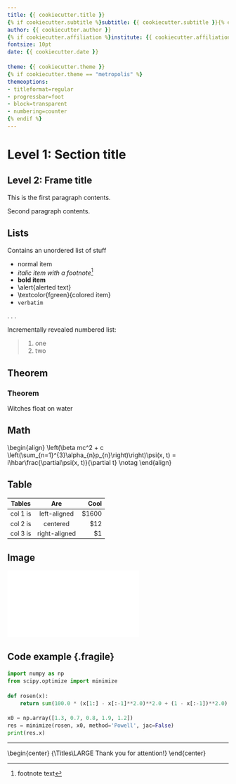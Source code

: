 ```yaml
---
title: {{ cookiecutter.title }}
{% if cookiecutter.subtitle %}subtitle: {{ cookiecutter.subtitle }}{% endif %}
author: {{ cookiecutter.author }}
{% if cookiecutter.affiliation %}institute: {{ cookiecutter.affiliation }}{% endif %}
fontsize: 10pt
date: {{ cookiecutter.date }}

theme: {{ cookiecutter.theme }}
{% if cookiecutter.theme == "metropolis" %}
themeoptions:
- titleformat=regular
- progressbar=foot
- block=transparent
- numbering=counter
{% endif %}
---
```


# Level 1: Section title


## Level 2: Frame title

This is the first paragraph contents.


Second paragraph contents.


## Lists

Contains an unordered list of stuff

- normal item
- *italic item with a footnote*[^1]
- **bold item**
- \alert{alerted text}
- \textcolor{fgreen}{colored item}
- `verbatim`

. . .

Incrementally revealed numbered list:

> 1. one
> 2. two

[^1]: footnote text

## Theorem

### Theorem
Witches float on water


## Math

\begin{align}
\left(\beta mc^2 + c \left(\sum_{n=1}^{3}\alpha_{n}p_{n}\right)\right)\psi(x, t) = i\hbar\frac{\partial\psi(x, t)}{\partial t} \notag
\end{align}


## Table

| Tables   |      Are      |  Cool |
|----------|:-------------:|------:|
| col 1 is | left-aligned  | $1600 |
| col 2 is |   centered    |   $12 |
| col 3 is | right-aligned |    $1 |

## Image

![Latex logo](gfx/LaTeX.pdf)

## Code example {.fragile}

```python
import numpy as np
from scipy.optimize import minimize

def rosen(x):
    return sum(100.0 * (x[1:] - x[:-1]**2.0)**2.0 + (1 - x[:-1])**2.0)

x0 = np.array([1.3, 0.7, 0.8, 1.9, 1.2])
res = minimize(rosen, x0, method='Powell', jac=False)
print(res.x)
```

---

\begin{center}
{\Titles\LARGE Thank you for attention!}
\end{center}
